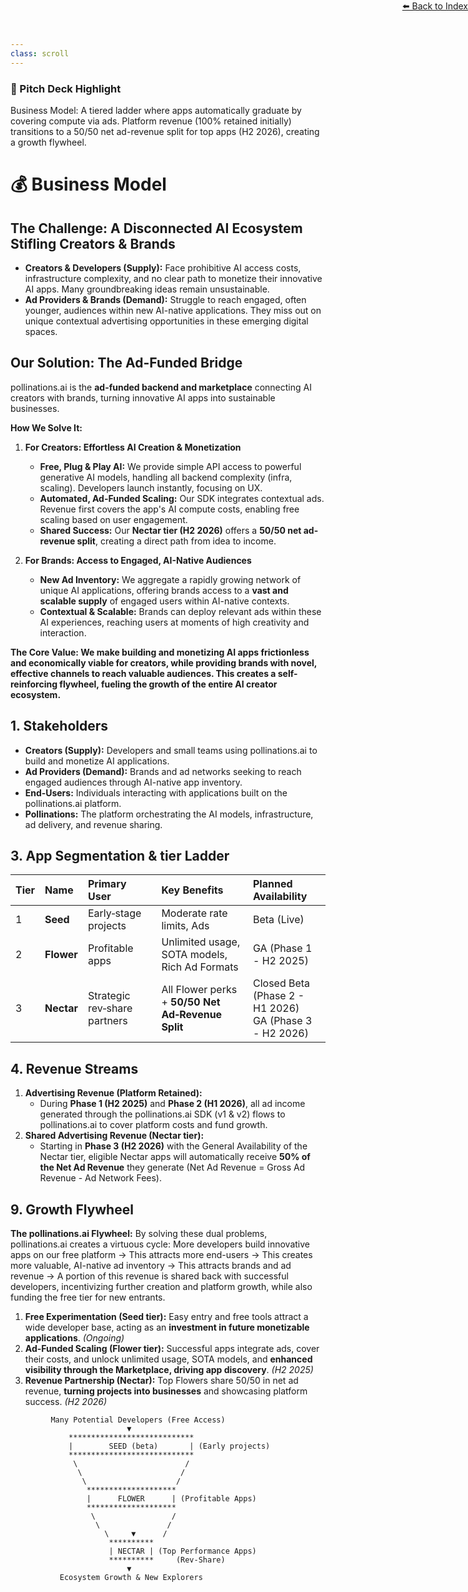 ```yaml
---
class: scroll
---
```


<div style="text-align: right; position: absolute; top: 0; right: 0;">
<a href="/1">⬅️ Back to Index</a>
</div>

<div class="bg-green-100 p-4 rounded-lg border-l-4 border-green-500 mb-6">
  <h3 class="text-lg font-bold text-green-800">🌟 Pitch Deck Highlight</h3>
  <p class="text-green-800">Business Model: A tiered ladder where apps automatically graduate by covering compute via ads. Platform revenue (100% retained initially) transitions to a 50/50 net ad-revenue split for top apps (H2 2026), creating a growth flywheel.</p>
</div>

# 💰 **Business Model**

## The Challenge: A Disconnected AI Ecosystem Stifling Creators & Brands

*   **Creators & Developers (Supply):** Face prohibitive AI access costs, infrastructure complexity, and no clear path to monetize their innovative AI apps. Many groundbreaking ideas remain unsustainable.
*   **Ad Providers & Brands (Demand):** Struggle to reach engaged, often younger, audiences within new AI-native applications. They miss out on unique contextual advertising opportunities in these emerging digital spaces.

## Our Solution: The Ad-Funded Bridge

pollinations.ai is the **ad-funded backend and marketplace** connecting AI creators with brands, turning innovative AI apps into sustainable businesses.

**How We Solve It:**

1.  **For Creators: Effortless AI Creation & Monetization**
    *   **Free, Plug & Play AI:** We provide simple API access to powerful generative AI models, handling all backend complexity (infra, scaling). Developers launch instantly, focusing on UX.
    *   **Automated, Ad-Funded Scaling:** Our SDK integrates contextual ads. Revenue first covers the app's AI compute costs, enabling free scaling based on user engagement.
    *   **Shared Success:** Our **Nectar tier (H2 2026)** offers a **50/50 net ad-revenue split**, creating a direct path from idea to income.

2.  **For Brands: Access to Engaged, AI-Native Audiences**
    *   **New Ad Inventory:** We aggregate a rapidly growing network of unique AI applications, offering brands access to a **vast and scalable supply** of engaged users within AI-native contexts.
    *   **Contextual & Scalable:** Brands can deploy relevant ads within these AI experiences, reaching users at moments of high creativity and interaction.

**The Core Value: We make building and monetizing AI apps frictionless and economically viable for creators, while providing brands with novel, effective channels to reach valuable audiences. This creates a self-reinforcing flywheel, fueling the growth of the entire AI creator ecosystem.**

## 1. Stakeholders

*   **Creators (Supply):** Developers and small teams using pollinations.ai to build and monetize AI applications.
*   **Ad Providers (Demand):** Brands and ad networks seeking to reach engaged audiences through AI-native app inventory.
*   **End‑Users:** Individuals interacting with applications built on the pollinations.ai platform.
*   **Pollinations:** The platform orchestrating the AI models, infrastructure, ad delivery, and revenue sharing.

## 3. App Segmentation & tier Ladder

| Tier | Name        | Primary User                 | Key Benefits                                                                  | Planned Availability
| :--- | :---------- | :--------------------------- | :---------------------------------------------------------------------------- | :----------------------------------------- |
| 1    | **Seed** | Early‑stage projects         | Moderate rate limits, Ads                                     | Beta (Live)                                |
| 2    | **Flower**| Profitable apps              | Unlimited usage, SOTA models, Rich Ad Formats  | GA (Phase 1 - H2 2025)                     |
| 3    | **Nectar** | Strategic rev‑share partners | All Flower perks + **50/50 Net Ad‑Revenue Split** | Closed Beta (Phase 2 - H1 2026) <br> GA (Phase 3 - H2 2026) |

## 4. Revenue Streams

1.  **Advertising Revenue (Platform Retained):**
    *   During **Phase 1 (H2 2025)** and **Phase 2 (H1 2026)**, all ad income generated through the pollinations.ai SDK (v1 & v2) flows to pollinations.ai to cover platform costs and fund growth.
2.  **Shared Advertising Revenue (Nectar tier):**
    *   Starting in **Phase 3 (H2 2026)** with the General Availability of the Nectar tier, eligible Nectar apps will automatically receive **50% of the Net Ad Revenue** they generate (Net Ad Revenue = Gross Ad Revenue - Ad Network Fees).

## 9. Growth Flywheel

**The pollinations.ai Flywheel:** By solving these dual problems, pollinations.ai creates a virtuous cycle: More developers build innovative apps on our free platform -> This attracts more end-users -> This creates more valuable, AI-native ad inventory -> This attracts brands and ad revenue -> A portion of this revenue is shared back with successful developers, incentivizing further creation and platform growth, while also funding the free tier for new entrants.

1.  **Free Experimentation (Seed tier):** Easy entry and free tools attract a wide developer base, acting as an **investment in future monetizable applications**. *(Ongoing)*
2.  **Ad-Funded Scaling (Flower tier):** Successful apps integrate ads, cover their costs, and unlock unlimited usage, SOTA models, and **enhanced visibility through the Marketplace, driving app discovery**. *(H2 2025)*
3.  **Revenue Partnership (Nectar):** Top Flowers share 50/50 in net ad revenue, **turning projects into businesses** and showcasing platform success. *(H2 2026)*

```
         Many Potential Developers (Free Access)      
                          ▼ 
             ****************************
             |        SEED (beta)       | (Early projects)
             ****************************
              \                        /
               \                      /
                \                    / 
                 ********************
                 |      FLOWER      | (Profitable Apps)
                 ********************
                  \                 /
                   \               /
                     \     ▼      /
                      **********
                      | NECTAR | (Top Performance Apps)
                      **********     (Rev-Share)
                          ▼
           Ecosystem Growth & New Explorers
```
